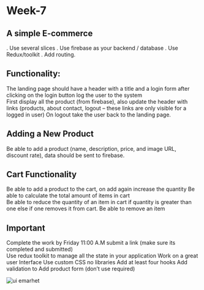 # Week-7

## A simple E-commerce 
 
. Use several slices 
. Use firebase as your backend / database 
. Use Redux/toolkit 
. Add routing. 
 
## Functionality: 
The landing page should have a header with a title and a login form after clicking on the login button log the user to the system  
First display all the product (from firebase), also update the header with links (products, about contact, logout – these links are only visible for a logged in user) 
On logout take the user back to the landing page. 

## Adding a New Product 
Be able to add a product (name, description, price, and image URL, discount rate), data should be sent to firebase. 
 
## Cart Functionality 
Be able to add a product to the cart, on add again increase the quantity 
Be able to calculate the total amount of items in cart  
Be able to reduce the quantity of an item in cart if quantity is greater than one else if one removes it from cart. 
Be able to remove an item  
 
## Important  
 Complete the work by Friday 11:00 A.M submit a link (make sure its completed and submitted)  
Use redux toolkit to manage all the state in your application 
Work on a great user Interface 
Use custom CSS no libraries 
Add at least four hooks 
Add validation to Add product form (don’t use required) 
 
 
 
 ![ui emarhet](https://user-images.githubusercontent.com/65639270/202531331-6be9d615-f578-45e6-b5de-931025817c94.PNG)

 

